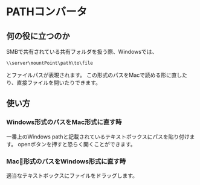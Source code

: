 # PATHコンバータ

## 何の役に立つのか
SMBで共有されている共有フォルダを扱う際、Windowsでは、

```
\\server\mountPoint\path\to\file
```

とファイルパスが表現されます。
この形式のパスをMacで読める形に直したり、直接ファイルを開いたりできます。

## 使い方

### Windows形式のパスをMac形式に直す時

一番上のWindows pathと記載されているテキストボックスにパスを貼り付けます。
openボタンを押すと恐らく開くことができます。

### Mac形式のパスをWindows形式に直す時

適当なテキストボックスにファイルをドラッグします。
